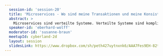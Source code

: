 ```yaml
---
  session-id: 'session-20'
  title: 'Microservices - Wo sind meine Transaktionen und meine Konsistenz hin????'
  abstract: >
    Microservices sind verteilte Systeme. Verteilte Systeme sind kompliziert. Gerade Transaktionen und Konsistenz von Daten stellen ernsthafte Herausforderungen dar. Dieser Vortrag zeigt, warum bei Microservices diese Herausforderungen vielleicht doch nicht so groß sind, was in der Praxis zu beachten ist und wieso ein guter Schnitt eines Microservices-System für Lösung dieser Probleme so wichtig ist. Gerade bei der Fachlichkeit hilft Domain-driven Design. Dabei kommen Ansätze wie das Saga-Pattern für Transaktionen oder das CAP-Theorem für Konsistenz nicht zu kurz.
  speaker-id: 'eberhard-wolff'
  moderator-id: 'susanne-braun'
  meetupId: cyberland-2d
  layout: session
  slidesLink: https://www.dropbox.com/sh/peth427uytnxnk6/AAA7Fes9EH-82tnnnP7YxGXLa/MicroservicesTransactionsConsistency.pdf?dl=0
---
```

